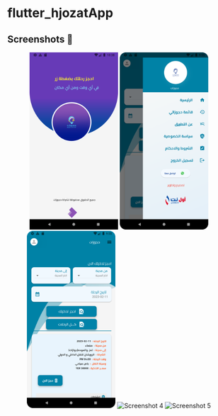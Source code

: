 # flutter_hjozatApp

## Screenshots 📸

<p align="center">
  <img src="Screenshot_1676101088.png" alt="Screenshot 1" width="200"/>
  <img src="Screenshot_20230211_095549.png" alt="Screenshot 2" width="200"/>
  <img src="Screenshot_20230211_095558.png" alt="Screenshot 3" width="200"/>
  <img src="Screenshot_20230211_095600.png" alt="Screenshot 4" width="200"/>
  <img src="Screenshot_20230211_095602.png" alt="Screenshot 5" width="200"/>
</p>
